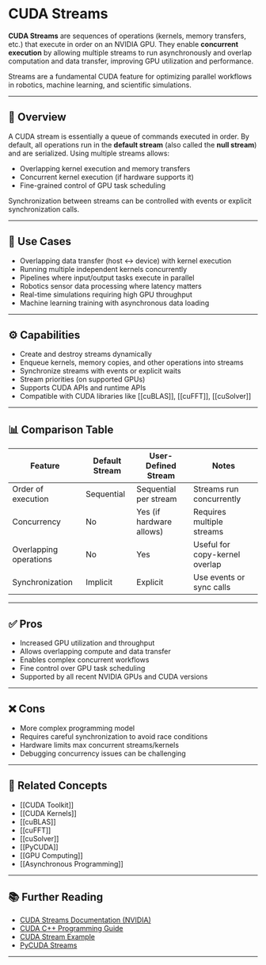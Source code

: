 # CUDA Streams

**CUDA Streams** are sequences of operations (kernels, memory transfers, etc.) that execute in order on an NVIDIA GPU. They enable **concurrent execution** by allowing multiple streams to run asynchronously and overlap computation and data transfer, improving GPU utilization and performance.

Streams are a fundamental CUDA feature for optimizing parallel workflows in robotics, machine learning, and scientific simulations.

---

## 🧠 Overview

A CUDA stream is essentially a queue of commands executed in order. By default, all operations run in the **default stream** (also called the **null stream**) and are serialized. Using multiple streams allows:

- Overlapping kernel execution and memory transfers  
- Concurrent kernel execution (if hardware supports it)  
- Fine-grained control of GPU task scheduling  

Synchronization between streams can be controlled with events or explicit synchronization calls.

---

## 🧪 Use Cases

- Overlapping data transfer (host ↔ device) with kernel execution  
- Running multiple independent kernels concurrently  
- Pipelines where input/output tasks execute in parallel  
- Robotics sensor data processing where latency matters  
- Real-time simulations requiring high GPU throughput  
- Machine learning training with asynchronous data loading

---

## ⚙️ Capabilities

- Create and destroy streams dynamically  
- Enqueue kernels, memory copies, and other operations into streams  
- Synchronize streams with events or explicit waits  
- Stream priorities (on supported GPUs)  
- Supports CUDA APIs and runtime APIs  
- Compatible with CUDA libraries like [[cuBLAS]], [[cuFFT]], [[cuSolver]]  

---

## 📊 Comparison Table

| Feature                | Default Stream | User-Defined Stream  | Notes                             |
|------------------------|----------------|---------------------|----------------------------------|
| Order of execution     | Sequential      | Sequential per stream | Streams run concurrently          |
| Concurrency            | No              | Yes (if hardware allows) | Requires multiple streams        |
| Overlapping operations | No              | Yes                  | Useful for copy-kernel overlap   |
| Synchronization        | Implicit        | Explicit             | Use events or sync calls          |

---

## ✅ Pros

- Increased GPU utilization and throughput  
- Allows overlapping compute and data transfer  
- Enables complex concurrent workflows  
- Fine control over GPU task scheduling  
- Supported by all recent NVIDIA GPUs and CUDA versions

---

## ❌ Cons

- More complex programming model  
- Requires careful synchronization to avoid race conditions  
- Hardware limits max concurrent streams/kernels  
- Debugging concurrency issues can be challenging

---

## 🔗 Related Concepts

- [[CUDA Toolkit]]  
- [[CUDA Kernels]]  
- [[cuBLAS]]  
- [[cuFFT]]  
- [[cuSolver]]  
- [[PyCUDA]]  
- [[GPU Computing]]  
- [[Asynchronous Programming]]  

---

## 📚 Further Reading

- [CUDA Streams Documentation (NVIDIA)](https://docs.nvidia.com/cuda/cuda-c-programming-guide/index.html#streams)  
- [CUDA C++ Programming Guide](https://docs.nvidia.com/cuda/cuda-c-programming-guide/index.html)  
- [CUDA Stream Example](https://developer.nvidia.com/blog/how-overlap-data-transfers-cuda-cc/)  
- [PyCUDA Streams](https://documen.tician.de/pycuda/driver.html#pycuda.driver.Stream)  

---
